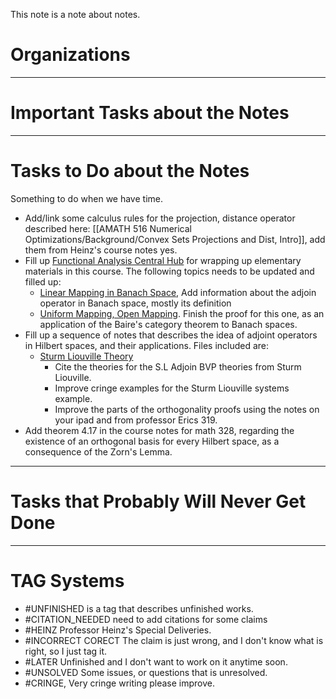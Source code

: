 
This note is a note about notes. 

# **Organizations**

---
# **Important Tasks about the Notes**

---
# **Tasks to Do about the Notes**

Something to do when we have time. 

- Add/link some calculus rules for the projection, distance operator described here: [[AMATH 516 Numerical Optimizations/Background/Convex Sets Projections and Dist, Intro]], add them from Heinz's course notes yes. 
- Fill up [Functional Analysis Central Hub](MATH%20601%20Functional%20Analysis/Functional%20Analysis%20Central%20Hub.md) for wrapping up elementary materials in this course. The following topics needs to be updated and filled up:
	- [Linear Mapping in Banach Space](MATH%20601%20Functional%20Analysis/Linear%20Mapping%20in%20Banach%20Space.md), Add information about the adjoin operator in Banach space, mostly its definition
	- [Uniform Mapping, Open Mapping](MATH%20601%20Functional%20Analysis/Uniform%20Mapping,%20Open%20Mapping.md). Finish the proof for this one, as an application of the Baire's category theorem to Banach spaces. 
- Fill up a sequence of notes that describes the idea of adjoint operators in Hilbert spaces, and their applications. Files included are: 
	- [Sturm Liouville Theory](AMATH%20503%20Intro%20to%20Partial%20Differential%20Equations/Sturm%20Liouville%20Theory.md)
		- Cite the theories for the S.L Adjoin BVP theories from Sturm Liouville. 
		- Improve cringe examples for the Sturm Liouville systems example. 
		- Improve the parts of the orthogonality proofs using the notes on your ipad and from professor Erics 319. 
- Add theorem 4.17 in the course notes for math 328, regarding the existence of an orthogonal basis for every Hilbert space, as a consequence of the Zorn's Lemma. 

---
# **Tasks that Probably Will Never Get Done**


---
# **TAG Systems**

- #UNFINISHED is a tag that describes unfinished works. 
- #CITATION_NEEDED need to add citations for some claims 
- #HEINZ Professor Heinz's Special Deliveries. 
- #INCORRECT  CORECT The claim is just wrong, and I don't know what is right, so I just tag it. 
- #LATER Unfinished and I don't want to work on it anytime soon. 
- #UNSOLVED Some issues, or questions that is unresolved. 
- #CRINGE, Very cringe writing please improve. 